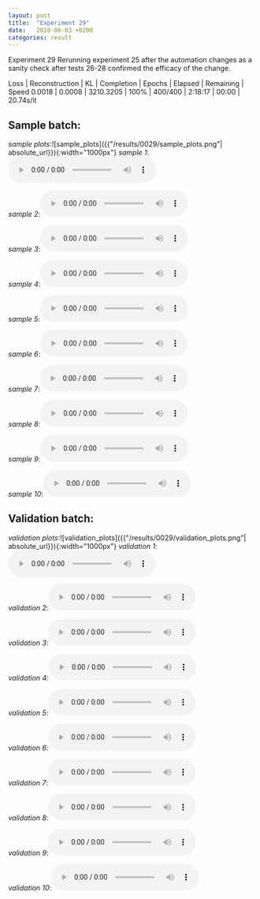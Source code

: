 ```yaml
---
layout: post
title:  "Experiment 29"
date:   2018-06-03 +0200
categories: result
---
```

Experiment 29
Rerunning experiment 25 after the automation changes as a sanity check after tests 26-28 confirmed the efficacy of the change.

Loss | Reconstruction | KL | Completion | Epochs | Elapsed | Remaining | Speed
0.0018 | 0.0008 | 3210.3205 | 100% | 400/400 | 2:18:17 | 00:00 | 20.74s/it



## **Sample batch**:
_sample plots_:![sample_plots]({{"/results/0029/sample_plots.png"| absolute_url}}){:width="1000px"}
_sample 1_:<audio src="/ResultsOverview/results/0029/sample_1.wav" controls preload></audio>

_sample 2_:<audio src="/ResultsOverview/results/0029/sample_2.wav" controls preload></audio>

_sample 3_:<audio src="/ResultsOverview/results/0029/sample_3.wav" controls preload></audio>

_sample 4_:<audio src="/ResultsOverview/results/0029/sample_4.wav" controls preload></audio>

_sample 5_:<audio src="/ResultsOverview/results/0029/sample_5.wav" controls preload></audio>

_sample 6_:<audio src="/ResultsOverview/results/0029/sample_6.wav" controls preload></audio>

_sample 7_:<audio src="/ResultsOverview/results/0029/sample_7.wav" controls preload></audio>

_sample 8_:<audio src="/ResultsOverview/results/0029/sample_8.wav" controls preload></audio>

_sample 9_:<audio src="/ResultsOverview/results/0029/sample_9.wav" controls preload></audio>

_sample 10_:<audio src="/ResultsOverview/results/0029/sample_10.wav" controls preload></audio>

## **Validation batch**:
_validation plots_:![validation_plots]({{"/results/0029/validation_plots.png"| absolute_url}}){:width="1000px"}
_validation 1_:<audio src="/ResultsOverview/results/0029/validation_1.wav" controls preload></audio>

_validation 2_:<audio src="/ResultsOverview/results/0029/validation_2.wav" controls preload></audio>

_validation 3_:<audio src="/ResultsOverview/results/0029/validation_3.wav" controls preload></audio>

_validation 4_:<audio src="/ResultsOverview/results/0029/validation_4.wav" controls preload></audio>

_validation 5_:<audio src="/ResultsOverview/results/0029/validation_5.wav" controls preload></audio>

_validation 6_:<audio src="/ResultsOverview/results/0029/validation_6.wav" controls preload></audio>

_validation 7_:<audio src="/ResultsOverview/results/0029/validation_7.wav" controls preload></audio>

_validation 8_:<audio src="/ResultsOverview/results/0029/validation_8.wav" controls preload></audio>

_validation 9_:<audio src="/ResultsOverview/results/0029/validation_9.wav" controls preload></audio>

_validation 10_:<audio src="/ResultsOverview/results/0029/validation_10.wav" controls preload></audio>
